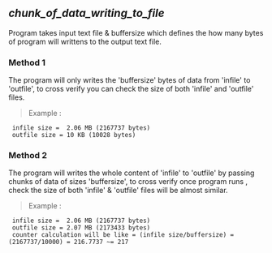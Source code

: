 ## ***chunk_of_data_writing_to_file***

 Program takes input text file & buffersize which defines the how many bytes of program will writtens to the output text file.
 
 ### Method 1
 
The program will only writes the 'buffersize' bytes of data from 'infile' to 'outfile',
    to cross verify you can check the size of both 'infile' and 'outfile' files.
    
 > Example : 
 
     infile size =  2.06 MB (2167737 bytes)
     outfile size = 10 KB (10028 bytes)
        
    
 ### Method 2 
 
 The program will writes the whole content of 'infile' to 'outfile' by passing chunks of data of sizes 'buffersize',
    to cross verify once program runs , check the size of both 'infile' & 'outfile' files will be almost similar.
    
 > Example : 
 
     infile size =  2.06 MB (2167737 bytes)
     outfile size = 2.07 MB (2173433 bytes)
     counter calculation will be like = (infile size/buffersize) = (2167737/10000) = 216.7737 ~= 217
